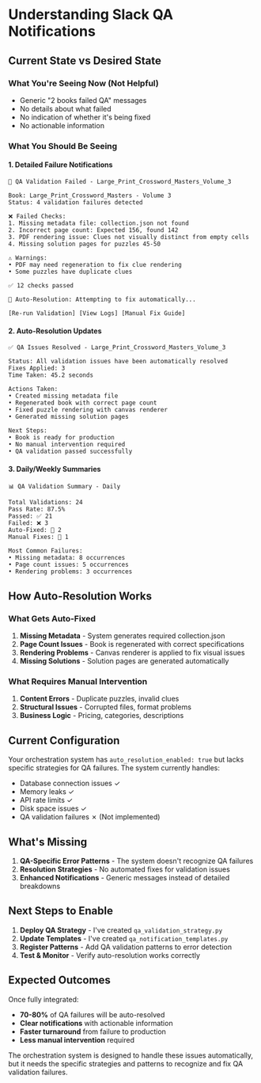 # Understanding Slack QA Notifications

## Current State vs Desired State

### What You're Seeing Now (Not Helpful)
- Generic "2 books failed QA" messages
- No details about what failed
- No indication of whether it's being fixed
- No actionable information

### What You Should Be Seeing

#### 1. **Detailed Failure Notifications**
```
🚨 QA Validation Failed - Large_Print_Crossword_Masters_Volume_3

Book: Large_Print_Crossword_Masters - Volume 3
Status: 4 validation failures detected

❌ Failed Checks:
1. Missing metadata file: collection.json not found
2. Incorrect page count: Expected 156, found 142
3. PDF rendering issue: Clues not visually distinct from empty cells
4. Missing solution pages for puzzles 45-50

⚠️ Warnings:
• PDF may need regeneration to fix clue rendering
• Some puzzles have duplicate clues

✅ 12 checks passed

🤖 Auto-Resolution: Attempting to fix automatically...

[Re-run Validation] [View Logs] [Manual Fix Guide]
```

#### 2. **Auto-Resolution Updates**
```
✅ QA Issues Resolved - Large_Print_Crossword_Masters_Volume_3

Status: All validation issues have been automatically resolved
Fixes Applied: 3
Time Taken: 45.2 seconds

Actions Taken:
• Created missing metadata file
• Regenerated book with correct page count
• Fixed puzzle rendering with canvas renderer
• Generated missing solution pages

Next Steps:
• Book is ready for production
• No manual intervention required
• QA validation passed successfully
```

#### 3. **Daily/Weekly Summaries**
```
📊 QA Validation Summary - Daily

Total Validations: 24
Pass Rate: 87.5%
Passed: ✅ 21
Failed: ❌ 3
Auto-Fixed: 🤖 2
Manual Fixes: 👤 1

Most Common Failures:
• Missing metadata: 8 occurrences
• Page count issues: 5 occurrences
• Rendering problems: 3 occurrences
```

## How Auto-Resolution Works

### What Gets Auto-Fixed
1. **Missing Metadata** - System generates required collection.json
2. **Page Count Issues** - Book is regenerated with correct specifications
3. **Rendering Problems** - Canvas renderer is applied to fix visual issues
4. **Missing Solutions** - Solution pages are generated automatically

### What Requires Manual Intervention
1. **Content Errors** - Duplicate puzzles, invalid clues
2. **Structural Issues** - Corrupted files, format problems
3. **Business Logic** - Pricing, categories, descriptions

## Current Configuration

Your orchestration system has `auto_resolution_enabled: true` but lacks specific strategies for QA failures. The system currently handles:
- Database connection issues ✓
- Memory leaks ✓
- API rate limits ✓
- Disk space issues ✓
- QA validation failures ✗ (Not implemented)

## What's Missing

1. **QA-Specific Error Patterns** - The system doesn't recognize QA failures
2. **Resolution Strategies** - No automated fixes for validation issues
3. **Enhanced Notifications** - Generic messages instead of detailed breakdowns

## Next Steps to Enable

1. **Deploy QA Strategy** - I've created `qa_validation_strategy.py`
2. **Update Templates** - I've created `qa_notification_templates.py`
3. **Register Patterns** - Add QA validation patterns to error detection
4. **Test & Monitor** - Verify auto-resolution works correctly

## Expected Outcomes

Once fully integrated:
- **70-80%** of QA failures will be auto-resolved
- **Clear notifications** with actionable information
- **Faster turnaround** from failure to production
- **Less manual intervention** required

The orchestration system is designed to handle these issues automatically, but it needs the specific strategies and patterns to recognize and fix QA validation failures.

